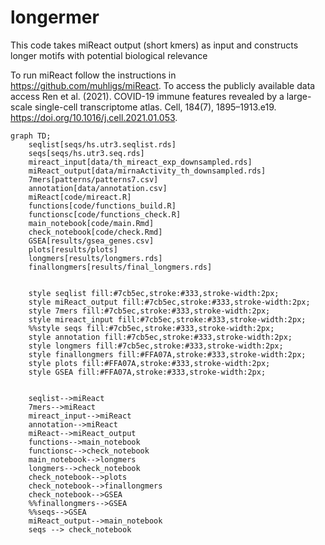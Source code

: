 # longermer
This code takes miReact output (short kmers) as input and constructs longer motifs with potential biological relevance

To run miReact follow the instructions in https://github.com/muhligs/miReact. To access the publicly available data access Ren et al. (2021). COVID-19 immune features revealed by a large-scale single-cell transcriptome atlas. Cell, 184(7), 1895–1913.e19. https://doi.org/10.1016/j.cell.2021.01.053.




```mermaid
graph TD;
    seqlist[seqs/hs.utr3.seqlist.rds]
    seqs[seqs/hs.utr3.seq.rds]
    mireact_input[data/th_mireact_exp_downsampled.rds]
    miReact_output[data/mirnaActivity_th_downsampled.rds]
    7mers[patterns/patterns7.csv]
    annotation[data/annotation.csv]
    miReact[code/mireact.R]
    functions[code/functions_build.R]
    functionsc[code/functions_check.R]
    main_notebook[code/main.Rmd]
    check_notebook[code/check.Rmd]
    GSEA[results/gsea_genes.csv]
    plots[results/plots]
    longmers[results/longmers.rds]
    finallongmers[results/final_longmers.rds]
    

    style seqlist fill:#7cb5ec,stroke:#333,stroke-width:2px;
    style miReact_output fill:#7cb5ec,stroke:#333,stroke-width:2px;
    style 7mers fill:#7cb5ec,stroke:#333,stroke-width:2px;
    style mireact_input fill:#7cb5ec,stroke:#333,stroke-width:2px;
    %%style seqs fill:#7cb5ec,stroke:#333,stroke-width:2px;
    style annotation fill:#7cb5ec,stroke:#333,stroke-width:2px;
    style longmers fill:#7cb5ec,stroke:#333,stroke-width:2px;
    style finallongmers fill:#FFA07A,stroke:#333,stroke-width:2px;
    style plots fill:#FFA07A,stroke:#333,stroke-width:2px;
    style GSEA fill:#FFA07A,stroke:#333,stroke-width:2px;


    seqlist-->miReact
    7mers-->miReact
    mireact_input-->miReact
    annotation-->miReact
    miReact-->miReact_output
    functions-->main_notebook
    functionsc-->check_notebook
    main_notebook-->longmers
    longmers-->check_notebook
    check_notebook-->plots
    check_notebook-->finallongmers
    check_notebook-->GSEA
    %%finallongmers-->GSEA
    %%seqs-->GSEA
    miReact_output-->main_notebook
    seqs --> check_notebook

```
